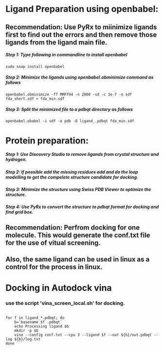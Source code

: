# Ligand Preparation using openbabel:

## Recommendation: Use PyRx to miinimize ligands first to find out the errors and then remove those ligands from the ligand main file.


##### Step 1: Type following  in commandline to install openbabel

```sudo snap install openbabel```

##### Step 2: Minimize the ligands using openbabel.obminimize command as follows

```openbabel.obminimize -ff MMFF94 -n 2000 -sd -c 1e-7 -o sdf fda_short.sdf > fda_min.sdf```


##### Step 3: Split the minimized file to a pdbqt directory as follows


``` openbabel.obabel -i sdf -o pdb -O ligand_.pdbqt fda_min.sdf ```


# Protein preparation:

##### Step 1: Use Discovery Studio to remove ligands from crystal structure and hydrogen.
##### Step 2: If possible add the missing residues add and do the loop modelling to get the compelete structure candidate for docking.
##### Step 3: Minimize the structure using Swiss PDB Viewer to optimize the structure.
##### Step 4: Use PyRx to convert the structure to pdbqt format for docking and find grid box. 

## Recommendation: Perfrom docking for one molecule. This would generate the conf.txt file for the use of vitual screening.
## Also, the same ligand can be used in linux as a control for the process in linux.



# Docking in Autodock vina

### use the script 'vina_screen_local.sh' for docking. 

``` #! /bin/bash

for f in ligand_*.pdbqt; do
    b=`basename $f .pdbqt`
    echo Processing ligand $b
    mkdir -p $b
    vina --config conf.txt --cpu 3 --ligand $f --out ${b}/out.pdbqt --log ${b}/log.txt
done ```

